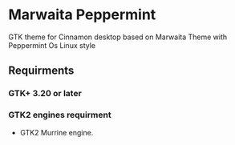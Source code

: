 # Marwaita Peppermint
GTK theme for Cinnamon desktop based on Marwaita Theme with Peppermint Os Linux style

## Requirments

### GTK+ 3.20 or later

### GTK2 engines requirment
- GTK2 Murrine engine.

